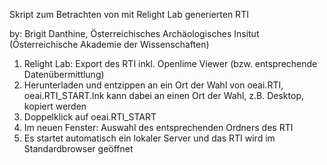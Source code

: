 Skript zum Betrachten von mit Relight Lab generierten RTI

by: Brigit Danthine, Österreichisches Archäologisches Insitut (Österreichische Akademie der Wissenschaften)

1. Relight Lab: Export des RTI inkl. Openlime Viewer (bzw. entsprechende Datenübermittlung)
2. Herunterladen und entzippen an ein Ort der Wahl von oeai.RTI, oeai.RTI_START.lnk kann dabei an einen Ort der Wahl, z.B. Desktop, kopiert werden
3. Doppelklick auf oeai.RTI_START
4. Im neuen Fenster: Auswahl des entsprechenden Ordners des RTI
5. Es startet automatisch ein lokaler Server und das RTI wird im Standardbrowser geöffnet
